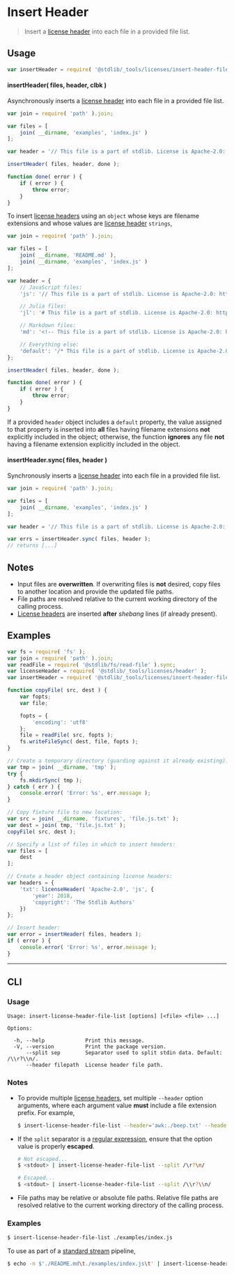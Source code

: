 <!--

@license Apache-2.0

Copyright (c) 2018 The Stdlib Authors.

Licensed under the Apache License, Version 2.0 (the "License");
you may not use this file except in compliance with the License.
You may obtain a copy of the License at

   http://www.apache.org/licenses/LICENSE-2.0

Unless required by applicable law or agreed to in writing, software
distributed under the License is distributed on an "AS IS" BASIS,
WITHOUT WARRANTIES OR CONDITIONS OF ANY KIND, either express or implied.
See the License for the specific language governing permissions and
limitations under the License.

-->

# Insert Header

> Insert a [license header][@stdlib/_tools/licenses/header] into each file in a provided file list.

<section class="usage">

## Usage

```javascript
var insertHeader = require( '@stdlib/_tools/licenses/insert-header-file-list' );
```

#### insertHeader( files, header, clbk )

Asynchronously inserts a [license header][@stdlib/_tools/licenses/header] into each file in a provided file list.

<!-- run-disable -->

```javascript
var join = require( 'path' ).join;

var files = [
    join( __dirname, 'examples', 'index.js' )
];

var header = '// This file is a part of stdlib. License is Apache-2.0: http://www.apache.org/licenses/LICENSE-2.0';

insertHeader( files, header, done );

function done( error ) {
    if ( error ) {
        throw error;
    }
}
```

To insert [license headers][@stdlib/_tools/licenses/header] using an `object` whose keys are filename extensions and whose values are [license header][@stdlib/_tools/licenses/header] `strings`,

<!-- run-disable -->

```javascript
var join = require( 'path' ).join;

var files = [
    join( __dirname, 'README.md' ),
    join( __dirname, 'examples', 'index.js' )
];

var header = {
    // JavaScript files:
    'js': '// This file is a part of stdlib. License is Apache-2.0: http://www.apache.org/licenses/LICENSE-2.0',

    // Julia files:
    'jl': '# This file is a part of stdlib. License is Apache-2.0: http://www.apache.org/licenses/LICENSE-2.0',

    // Markdown files:
    'md': '<!-- This file is a part of stdlib. License is Apache-2.0: http://www.apache.org/licenses/LICENSE-2.0 -->',

    // Everything else:
    'default': '/* This file is a part of stdlib. License is Apache-2.0: http://www.apache.org/licenses/LICENSE-2.0 */'
};

insertHeader( files, header, done );

function done( error ) {
    if ( error ) {
        throw error;
    }
}
```

If a provided `header` object includes a `default` property, the value assigned to that property is inserted into **all** files having filename extensions **not** explicitly included in the object; otherwise, the function **ignores** any file **not** having a filename extension explicitly included in the object.

#### insertHeader.sync( files, header )

Synchronously inserts a [license header][@stdlib/_tools/licenses/header] into each file in a provided file list.

<!-- run-disable -->

```javascript
var join = require( 'path' ).join;

var files = [
    join( __dirname, 'examples', 'index.js' )
];

var header = '// This file is a part of stdlib. License is Apache-2.0: http://www.apache.org/licenses/LICENSE-2.0';

var errs = insertHeader.sync( files, header );
// returns [...]
```

</section>

<!-- /.usage -->

<section class="notes">

## Notes

-   Input files are **overwritten**. If overwriting files is **not** desired, copy files to another location and provide the updated file paths.
-   File paths are resolved relative to the current working directory of the calling process.
-   [License headers][@stdlib/_tools/licenses/header] are inserted **after** _shebang_ lines (if already present).

</section>

<!-- /.notes -->

<section class="examples">

## Examples

<!-- TODO: replace with stdlib pkgs for fs functionality -->

<!-- eslint no-undef: "error" -->

```javascript
var fs = require( 'fs' );
var join = require( 'path' ).join;
var readFile = require( '@stdlib/fs/read-file' ).sync;
var licenseHeader = require( '@stdlib/_tools/licenses/header' );
var insertHeader = require( '@stdlib/_tools/licenses/insert-header-file-list' ).sync;

function copyFile( src, dest ) {
    var fopts;
    var file;

    fopts = {
        'encoding': 'utf8'
    };
    file = readFile( src, fopts );
    fs.writeFileSync( dest, file, fopts );
}

// Create a temporary directory (guarding against it already existing):
var tmp = join( __dirname, 'tmp' );
try {
    fs.mkdirSync( tmp );
} catch ( err ) {
    console.error( 'Error: %s', err.message );
}

// Copy fixture file to new location:
var src = join( __dirname, 'fixtures', 'file.js.txt' );
var dest = join( tmp, 'file.js.txt' );
copyFile( src, dest );

// Specify a list of files in which to insert headers:
var files = [
    dest
];

// Create a header object containing license headers:
var headers = {
    'txt': licenseHeader( 'Apache-2.0', 'js', {
        'year': 2018,
        'copyright': 'The Stdlib Authors'
    })
};

// Insert header:
var error = insertHeader( files, headers );
if ( error ) {
    console.error( 'Error: %s', error.message );
}
```

</section>

<!-- /.examples -->

* * *

<section class="cli">

## CLI

<section class="usage">

### Usage

```text
Usage: insert-license-header-file-list [options] [<file> <file> ...]

Options:

  -h, --help             Print this message.
  -V, --version          Print the package version.
      --split sep        Separator used to split stdin data. Default: /\\r?\\n/.
      --header filepath  License header file path.
```

</section>

<!-- /.usage -->

<section class="notes">

### Notes

-   To provide multiple [license headers][@stdlib/_tools/licenses/header], set multiple `--header` option arguments, where each argument value **must** include a file extension prefix. For example,

    <!-- run-disable -->

    ```bash
    $ insert-license-header-file-list --header='awk:./beep.txt' --header='js:./boop.txt' --header='default:./foo.txt' ./README.md
    ```

-   If the `split` separator is a [regular expression][mdn-regexp], ensure that the option value is properly **escaped**.

    <!-- run-disable -->

    ```bash
    # Not escaped...
    $ <stdout> | insert-license-header-file-list --split /\r?\n/

    # Escaped...
    $ <stdout> | insert-license-header-file-list --split /\\r?\\n/
    ```

-   File paths may be relative or absolute file paths. Relative file paths are resolved relative to the current working directory of the calling process.

</section>

<!-- /.notes -->

<section class="examples">

### Examples

<!-- run-disable -->

```bash
$ insert-license-header-file-list ./examples/index.js
```

To use as part of a [standard stream][standard-stream] pipeline,

<!-- run-disable -->

```bash
$ echo -n $'./README.md\t./examples/index.js\t' | insert-license-header-file-list --split /\\t/
```

</section>

<!-- /.examples -->

</section>

<!-- /.cli -->

<section class="links">

[mdn-regexp]: https://developer.mozilla.org/en-US/docs/Web/JavaScript/Guide/Regular_Expressions

[standard-stream]: http://en.wikipedia.org/wiki/Pipeline_%28Unix%29

[@stdlib/_tools/licenses/header]: https://github.com/stdlib-js/stdlib

</section>

<!-- /.links -->
